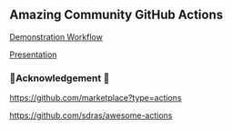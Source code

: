 ## Amazing Community GitHub Actions

[Demonstration Workflow](Steps.md)

[Presentation](Presentation.pptx)

### 💖Acknowledgement 💖

https://github.com/marketplace?type=actions

https://github.com/sdras/awesome-actions
